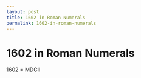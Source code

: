 ```yaml
---
layout: post
title: 1602 in Roman Numerals
permalink: 1602-in-roman-numerals
---
```


# 1602 in Roman Numerals

1602 = MDCII
